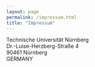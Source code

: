 ```yaml
---
layout: page
permalink: /impressum.html
title: "Impressum"
---
```


Technische Universität Nürnberg  
Dr.-Luise-Herzberg-Straße 4  
90461 Nürnberg  
GERMANY
